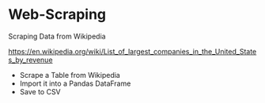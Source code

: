# Web-Scraping
Scraping Data from Wikipedia

https://en.wikipedia.org/wiki/List_of_largest_companies_in_the_United_States_by_revenue

- Scrape a Table from Wikipedia
- Import it into a Pandas DataFrame
- Save to CSV
